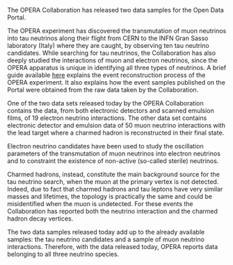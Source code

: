 The OPERA Collaboration has released two data samples for the Open Data Portal.

The OPERA experiment has discovered the transmutation of muon neutrinos into tau neutrinos along their flight from CERN to the INFN Gran Sasso laboratory (Italy) where they are caught, by observing ten tau neutrino candidates. While searching for tau neutrinos, the Collaboration has also deeply studied the interactions of muon and electron neutrinos, since the OPERA apparatus is unique in identifying all three types of neutrinos. A brief guide available [here](/docs/opera-event-reconstruction) explains the event reconstruction process of the OPERA experiment. It also explains how the event samples published on the Portal were obtained from the raw data taken by the Collaboration.

One of the two data sets released today by the OPERA Collaboration contains the data, from both electronic detectors and scanned emulsion films, of 19 electron neutrino interactions. The other data set contains electronic detector and emulsion data of 50 muon neutrino interactions with the lead target where a charmed hadron is reconstructed in their final state.

Electron neutrino candidates have been used to study the oscillation parameters of the transmutation of muon neutrinos into electron neutrinos and to constraint the existence of non-active (so-called sterile) neutrinos.

Charmed hadrons, instead, constitute the main background source for the tau neutrino search, when the muon at the primary vertex is not detected. Indeed, due to fact that charmed hadrons and tau leptons have very similar masses and lifetimes, the topology is practically the same and could be misidentified when the muon is undetected. For these events the Collaboration has reported both the neutrino interaction and the charmed hadron decay vertices.

The two data samples released today add up to the already available samples: the tau neutrino candidates and a sample of muon neutrino interactions. Therefore, with the data released today, OPERA reports data belonging to all three neutrino species.
